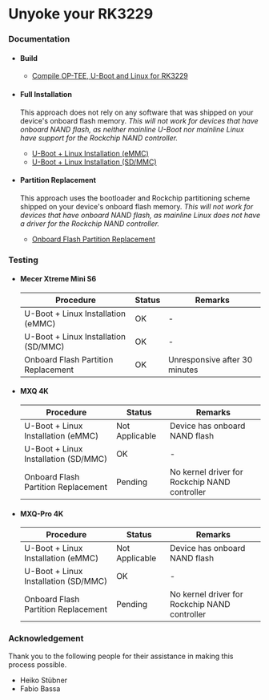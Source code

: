 # Unyoke your RK3229


### Documentation

- #### Build

     - [Compile OP-TEE, U-Boot and Linux for RK3229](COMPILE.md)

- #### Full Installation

     This approach does not rely on any software that was shipped on your device's onboard flash memory. *This will not work for devices that have onboard NAND flash, as neither mainline U-Boot nor mainline Linux have support for the Rockchip NAND controller.*
     - [U-Boot + Linux Installation (eMMC)](EMMC-INSTALL.md)
     - [U-Boot + Linux Installation (SD/MMC)](SDMMC-INSTALL.md)

- #### Partition Replacement

     This approach uses the bootloader and Rockchip partitioning scheme shipped on your device's onboard flash memory. *This will not work for devices that have onboard NAND flash, as mainline Linux does not have a driver for the Rockchip NAND controller.*
     - [Onboard Flash Partition Replacement](PARTITION-REPLACEMENT.md)


### Testing

- #### Mecer Xtreme Mini S6
    | Procedure                            | Status  | Remarks                       |
    |--------------------------------------|---------|-------------------------------|
    | U-Boot + Linux Installation (eMMC)   | OK      | -                             |
    | U-Boot + Linux Installation (SD/MMC) | OK      | -                             |
    | Onboard Flash Partition Replacement  | OK      | Unresponsive after 30 minutes |


- #### MXQ 4K
    | Procedure                            | Status         | Remarks                                       |
    |--------------------------------------|----------------|-----------------------------------------------|
    | U-Boot + Linux Installation (eMMC)   | Not Applicable | Device has onboard NAND flash                 |
    | U-Boot + Linux Installation (SD/MMC) | OK             | -                                             |
    | Onboard Flash Partition Replacement  | Pending        | No kernel driver for Rockchip NAND controller |

- #### MXQ-Pro 4K
    | Procedure                            | Status         | Remarks                                       |
    |--------------------------------------|----------------|-----------------------------------------------|
    | U-Boot + Linux Installation (eMMC)   | Not Applicable | Device has onboard NAND flash                 |
    | U-Boot + Linux Installation (SD/MMC) | OK             | -                                             |
    | Onboard Flash Partition Replacement  | Pending        | No kernel driver for Rockchip NAND controller |


### Acknowledgement

Thank you to the following people for their assistance in making this process possible.

- Heiko Stübner
- Fabio Bassa
